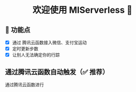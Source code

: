 <h1 align="center">欢迎使用 MIServerless 👋</h1>

## 🌟 功能点

- [x] 通过 腾讯云函数接入微信、支付宝运动
- [x] 定时更新步数
- [x] 让别人无法确定你的行踪

## 通过腾讯云函数自动触发（✅ 推荐）
通过腾讯云函数进行

